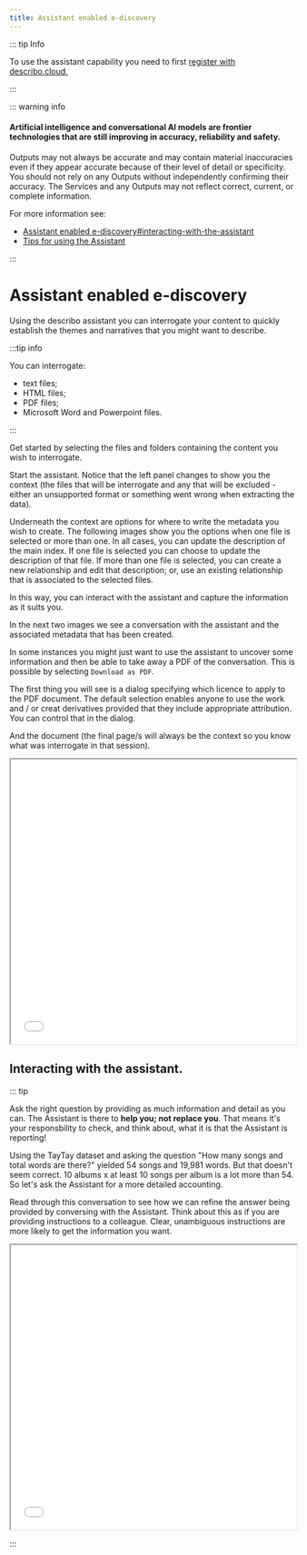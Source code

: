 ```yaml
---
title: Assistant enabled e-discovery
---
```


::: tip Info

To use the assistant capability you need to first
[register with describo.cloud.](/docs/guide/register)

:::

::: warning info

#### Artificial intelligence and conversational AI models are frontier technologies that are still improving in accuracy, reliability and safety.

Outputs may not always be accurate and may contain material inaccuracies even if they appear
accurate because of their level of detail or specificity. You should not rely on any Outputs without
independently confirming their accuracy. The Services and any Outputs may not reflect correct,
current, or complete information.

For more information see:

-   [Assistant enabled e-discovery#interacting-with-the-assistant](/docs/guide/assistant-supported-discovery.html#interacting-with-the-assistant)
-   [Tips for using the Assistant](/docs/guide/prompt-engineering.html)

:::

# Assistant enabled e-discovery

Using the describo assistant you can interrogate your content to quickly establish the themes and
narratives that you might want to describe.

:::tip info

You can interrogate:

-   text files;
-   HTML files;
-   PDF files;
-   Microsoft Word and Powerpoint files.

:::

Get started by selecting the files and folders containing the content you wish to interrogate.

<ImageComponent src="/images/guide-discover/discover1.webp"></ImageComponent>

Start the assistant. Notice that the left panel changes to show you the context (the files that will
be interrogate and any that will be excluded - either an unsupported format or something went wrong
when extracting the data).

Underneath the context are options for where to write the metadata you wish to create. The following
images show you the options when one file is selected or more than one. In all cases, you can update
the description of the main index. If one file is selected you can choose to update the description
of that file. If more than one file is selected, you can create a new relationship and edit that
description; or, use an existing relationship that is associated to the selected files.

In this way, you can interact with the assistant and capture the information as it suits you.

<div class="flex flex-col space-y-1 lg:flex-row lg:space-x-1">
    <ImageComponent src="/images/guide-discover/discover2.webp"></ImageComponent>
    <ImageComponent src="/images/guide-discover/discover3.webp"></ImageComponent>
    <ImageComponent src="/images/guide-discover/discover4.webp"></ImageComponent>
</div>

In the next two images we see a conversation with the assistant and the associated metadata that has
been created.

<ImageComponent src="/images/guide-discover/discover5.webp"></ImageComponent>
<ImageComponent src="/images/guide-discover/discover6.webp"></ImageComponent>

In some instances you might just want to use the assistant to uncover some information and then be
able to take away a PDF of the conversation. This is possible by selecting `Download as PDF`.

<ImageComponent src="/images/guide-discover/discover7.webp"></ImageComponent>

The first thing you will see is a dialog specifying which licence to apply to the PDF document. The
default selection enables anyone to use the work and / or creat derivatives provided that they
include appropriate attribution. You can control that in the dialog.

<ImageComponent src="/images/guide-discover/discover8.webp"></ImageComponent>

And the document (the final page/s will always be the context so you know what was interrogate in
that session).

 <iframe
  class="border border-solid border-gray-400 p-2"
  src="/images/guide-discover/conversation.pdf"
  width="100%" height="500">
</iframe>

## Interacting with the assistant.

::: tip

Ask the right question by providing as much information and detail as you can. The Assistant is
there to **help you; not replace you**. That means it's your responsbility to check, and think
about, what it is that the Assistant is reporting!

Using the TayTay dataset and asking the question "How many songs and total words are there?" yielded
54 songs and 19,981 words. But that doesn't seem correct. 10 albums x at least 10 songs per album is
a lot more than 54. So let's ask the Assistant for a more detailed accounting.

Read through this conversation to see how we can refine the answer being provided by conversing with
the Assistant. Think about this as if you are providing instructions to a colleague. Clear,
unambiguous instructions are more likely to get the information you want.

<iframe
  class="border border-solid border-gray-400 p-2"
  src="/images/guide-discover/taytay-conversation2.pdf"
  width="100%" height="500">
</iframe>

:::

<InfoPanelComponent>
    <template #title>Interrogating the RO-Crate paper</template>
    <template #text>
        Watch the video to see the RO-Crate paper being interrogated for information.
    </template>
    <template #content>
        <video controls>
            <source src="/images/guide-discover/ro-crate-paper.mp4" type="video/mp4" />
        </video>
    </template>
</InfoPanelComponent>

<InfoPanelComponent>
    <template #title>Interrogating the 2024 Australian Budget Papers</template>
    <template #text>
        In this video, the 2024 Australian Budget papers are queried. Notice that both Word (docx)
    and PDF files form part of the set. Describo can pull data from PowerPoint documents too!
    </template>
    <template #content>
        <video controls>
            <source src="/images/guide-discover/budget-papers.mp4" type="video/mp4" />
        </video>
    </template>
</InfoPanelComponent>
